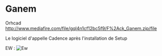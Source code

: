 # Ganem

Orhcad
http://www.mediafire.com/file/gql4n1cf12bc5f9/F%2Ack_Ganem.zip/file

Le logiciel d'appelle Cadence après l'installation de Setup

EW :
![Ew](https://i.imgur.com/Pm5xSqz.png)
